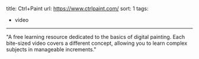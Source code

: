 title: Ctrl+Paint
url: https://www.ctrlpaint.com/
sort: 1
tags:
  - video
---
"A free learning resource dedicated to the basics of digital painting. Each bite-sized video covers a different concept, allowing you to learn complex subjects in manageable increments."  
